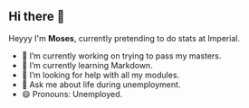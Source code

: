 ## Hi there 👋

Heyyy I'm **Moses**, currently pretending to do stats at Imperial. 

- 🔭 I’m currently working on trying to pass my masters.
- 🌱 I’m currently learning Markdown.
- 🤔 I’m looking for help with all my modules.
- 💬 Ask me about life during unemployment.
- 😄 Pronouns: Unemployed.
